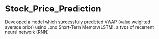 # Stock_Price_Prediction
Developed a model which successfully predicted VWAP (value weighted average price) using Long Short-Term Memory(LSTM), a type of recurrent neural network (RNN) 
